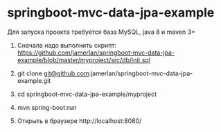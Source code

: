 # springboot-mvc-data-jpa-example

Для запуска проекта требуется база MySQL, java 8 и maven 3+

1) Сначала надо выполнить скрипт:  https://github.com/jamerlan/springboot-mvc-data-jpa-example/blob/master/myproject/src/db/init.sql

2) git clone git@github.com:jamerlan/springboot-mvc-data-jpa-example.git

3) cd springboot-mvc-data-jpa-example/myproject

4) mvn spring-boot:run

5) Открыть в браузере http://localhost:8080/
